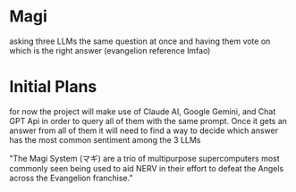 # Magi
asking three LLMs the same question at once and having them vote on which is the right answer (evangelion reference lmfao)

# Initial Plans

for now the project will make use of Claude AI, Google Gemini, and Chat GPT Api in order to query all of them with the same prompt. 
Once it gets an answer from all of them it will need to find a way to decide which answer has the most common sentiment among the 3 LLMs

"The Magi System (マギ) are a trio of multipurpose 
supercomputers most commonly seen being used to aid NERV in their effort to defeat the Angels across the Evangelion franchise."

